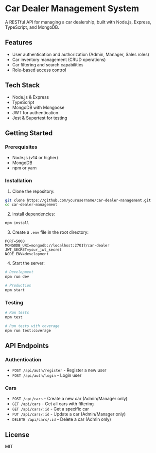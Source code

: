 # Car Dealer Management System

A RESTful API for managing a car dealership, built with Node.js, Express, TypeScript, and MongoDB.

## Features

- User authentication and authorization (Admin, Manager, Sales roles)
- Car inventory management (CRUD operations)
- Car filtering and search capabilities
- Role-based access control

## Tech Stack

- Node.js & Express
- TypeScript
- MongoDB with Mongoose
- JWT for authentication
- Jest & Supertest for testing

## Getting Started

### Prerequisites

- Node.js (v14 or higher)
- MongoDB
- npm or yarn

### Installation

1. Clone the repository:
```bash
git clone https://github.com/yourusername/car-dealer-management.git
cd car-dealer-management
```

2. Install dependencies:
```bash
npm install
```

3. Create a `.env` file in the root directory:
```env
PORT=5000
MONGODB_URI=mongodb://localhost:27017/car-dealer
JWT_SECRET=your_jwt_secret
NODE_ENV=development
```

4. Start the server:
```bash
# Development
npm run dev

# Production
npm start
```

### Testing

```bash
# Run tests
npm test

# Run tests with coverage
npm run test:coverage
```

## API Endpoints

### Authentication
- `POST /api/auth/register` - Register a new user
- `POST /api/auth/login` - Login user

### Cars
- `POST /api/cars` - Create a new car (Admin/Manager only)
- `GET /api/cars` - Get all cars with filtering
- `GET /api/cars/:id` - Get a specific car
- `PUT /api/cars/:id` - Update a car (Admin/Manager only)
- `DELETE /api/cars/:id` - Delete a car (Admin only)

## License

MIT 